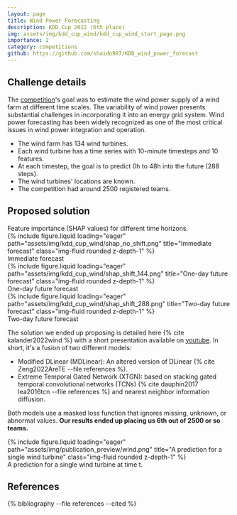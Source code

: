 ```yaml
---
layout: page
title: Wind Power Forecasting
description: KDD Cup 2022 (6th place)
img: assets/img/kdd_cup_wind/kdd_cup_wind_start_page.png
importance: 2
category: competitions
github: https://github.com/shaido987/KDD_wind_power_forecast
---
```


## Challenge details

The [competition](https://baidukddcup2022.github.io/)'s goal was to estimate the wind power supply of a wind farm at different time scales. The variability of wind power presents substantial challenges in incorporating it into an energy grid system. Wind power forecasting has been widely recognized as one of the most critical issues in wind power integration and operation.

- The wind farm has 134 wind turbines.
- Each wind turbine has a time series with 10-minute timesteps and 10 features.
- At each timestep, the goal is to predict 0h to 48h into the future (288 steps).
- The wind turbines' locations are known.
- The competition had around 2500 registered teams.

## Proposed solution

<div class="row">
	<div class="caption">
		Feature importance (SHAP values) for different time horizons.
	</div>
    <div class="col-sm mt-3 mt-md-0">
        {% include figure.liquid loading="eager" path="assets/img/kdd_cup_wind/shap_no_shift.png" title="Immediate forecast" class="img-fluid rounded z-depth-1" %}
		<div class="caption">
			Immediate forecast
		</div>
    </div>
    <div class="col-sm mt-3 mt-md-0">
        {% include figure.liquid loading="eager" path="assets/img/kdd_cup_wind/shap_shift_144.png" title="One-day future forecast" class="img-fluid rounded z-depth-1" %}
		<div class="caption">
			One-day future forecast
		</div>
    </div>
    <div class="col-sm mt-3 mt-md-0">
        {% include figure.liquid loading="eager" path="assets/img/kdd_cup_wind/shap_shift_288.png" title="Two-day future forecast" class="img-fluid rounded z-depth-1" %}
		<div class="caption">
			Two-day future forecast
		</div>
    </div>
</div>

The solution we ended up proposing is detailed here {% cite kalander2022wind %} with a short presentation available on [youtube](https://www.youtube.com/watch?v=6fPL44g5h-c). In short, it's a fusion of two different models:

- Modified DLinear (MDLinear): An altered version of DLinear {% cite Zeng2022AreTE --file references %}.
- Extreme Temporal Gated Network (XTGN): based on stacking gated temporal convolutional networks (TCNs) {% cite dauphin2017 lea2016tcn --file references %} and nearest neighbor information diffusion.

Both models use a masked loss function that ignores missing, unknown, or abnormal values. **Our results ended up placing us 6th out of 2500 or so teams.**

<div class="profile float-right">
	{% include figure.liquid loading="eager" path="assets/img/publication_preview/wind.png" title="A prediction for a single wind turbine" class="img-fluid rounded z-depth-1" %}
	<div class="caption">
		A prediction for a single wind turbine at time t.
	</div>
</div>

<h2>References</h2>
<div class="publications">
    {% bibliography --file references --cited %}
</div>
